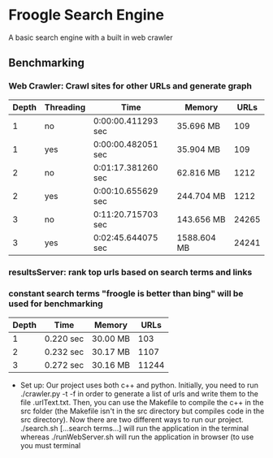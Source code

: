 # Froogle Search Engine
A basic search engine with a built in web crawler

Benchmarking
------------

### Web Crawler: Crawl sites for other URLs and generate graph

| Depth | Threading | Time               | Memory      | URLs  |
|-------|-----------|--------------------|-------------|-------|
| 1     | no        | 0:00:00.411293 sec | 35.696 MB   | 109   |
| 1     | yes       | 0:00:00.482051 sec | 35.904 MB   | 109   |
| 2     | no        | 0:01:17.381260 sec | 62.816 MB   | 1212  |
| 2     | yes       | 0:00:10.655629 sec | 244.704 MB  | 1212  |
| 3     | no        | 0:11:20.715703 sec | 143.656 MB  | 24265 |
| 3     | yes       | 0:02:45.644075 sec | 1588.604 MB | 24241 |

### resultsServer: rank top urls based on search terms and links
### constant search terms "froogle is better than bing" will be used for benchmarking

| Depth | Time       | Memory   | URLs  |
|-------|------------|----------|-------|
| 1     | 0.220 sec  | 30.00 MB | 103   |
| 2     | 0.232 sec  | 30.17 MB | 1107  |
| 3     | 0.272 sec  | 30.16 MB | 11244 |

* Set up: Our project uses both c++ and python. Initially, you 
  need to run ./crawler.py -t -f in order to generate a list 
  of urls and write them to the file .urlText.txt. Then, you 
  can use the Makefile to compile the c++ in the src folder 
  (the Makefile isn't in the src directory but compiles code 
  in the src directory). Now there are two different ways to 
  run our project. ./search.sh [...search terms...] will run 
  the application in the terminal whereas ./runWebServer.sh 
  will run the application in browser (to use you must 
  terminal
